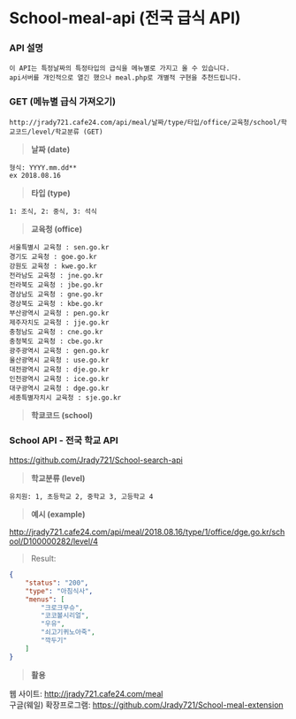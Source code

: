 # School-meal-api (전국 급식 API)

### API 설명
```
이 API는 특정날짜의 특정타입의 급식을 메뉴별로 가지고 올 수 있습니다.   
api서버를 개인적으로 열긴 했으나 meal.php로 개별적 구현을 추천드립니다.
```

### GET (메뉴별 급식 가져오기)
```
http://jrady721.cafe24.com/api/meal/날짜/type/타입/office/교육청/school/학교코드/level/학교분류 (GET)
```

> **날짜 (date)**
```
형식: YYYY.mm.dd**   
ex 2018.08.16
```

> **타입 (type)**  
```
1: 조식, 2: 중식, 3: 석식
```
> **교육청 (office)**  
```
서울특별시 교육청 : sen.go.kr  
경기도 교육청 : goe.go.kr  
강원도 교육청 : kwe.go.kr  
전라남도 교육청 : jne.go.kr  
전라북도 교육청 : jbe.go.kr  
경상남도 교육청 : gne.go.kr  
경상북도 교육청 : kbe.go.kr  
부산광역시 교육청 : pen.go.kr  
제주자치도 교육청 : jje.go.kr  
충청남도 교육청 : cne.go.kr  
충청북도 교육청 : cbe.go.kr  
광주광역시 교육청 : gen.go.kr  
울산광역시 교육청 : use.go.kr  
대전광역시 교육청 : dje.go.kr  
인천광역시 교육청 : ice.go.kr  
대구광역시 교육청 : dge.go.kr  
세종특별자치시 교육청 : sje.go.kr  
```
> **학쿄코드 (school)**  

### School API - 전국 학교 API
https://github.com/Jrady721/School-search-api
 

> **학교분류 (level)**  
```
유치원: 1, 초등학교 2, 중학교 3, 고등학교 4
```
> **예시 (example)**  

http://jrady721.cafe24.com/api/meal/2018.08.16/type/1/office/dge.go.kr/school/D100000282/level/4  

> Result:
```json
{  
    "status": "200",  
    "type": "아침식사",  
    "menus": [  
        "크로크무슈",  
        "코코볼시리얼",  
        "우유",  
        "쇠고기퀴노아죽",  
        "깍두기"  
    ]  
}  
```

> **활용**

웹 사이트: http://jrady721.cafe24.com/meal  
구글(웨일) 확장프로그램: https://github.com/Jrady721/School-meal-extension
